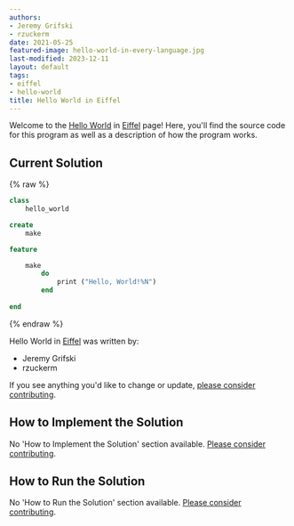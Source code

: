 ```yaml
---
authors:
- Jeremy Grifski
- rzuckerm
date: 2021-05-25
featured-image: hello-world-in-every-language.jpg
last-modified: 2023-12-11
layout: default
tags:
- eiffel
- hello-world
title: Hello World in Eiffel
---
```


Welcome to the [Hello World](https://sampleprograms.io/projects/hello-world) in [Eiffel](https://sampleprograms.io/languages/eiffel) page! Here, you'll find the source code for this program as well as a description of how the program works.

## Current Solution

{% raw %}

```eiffel
class 
    hello_world

create
    make

feature

    make
        do 
            print ("Hello, World!%N") 
        end
        
end

```

{% endraw %}

Hello World in [Eiffel](https://sampleprograms.io/languages/eiffel) was written by:

- Jeremy Grifski
- rzuckerm

If you see anything you'd like to change or update, [please consider contributing](https://github.com/TheRenegadeCoder/sample-programs).

## How to Implement the Solution

No 'How to Implement the Solution' section available. [Please consider contributing](https://github.com/TheRenegadeCoder/sample-programs-website).

## How to Run the Solution

No 'How to Run the Solution' section available. [Please consider contributing](https://github.com/TheRenegadeCoder/sample-programs-website).
